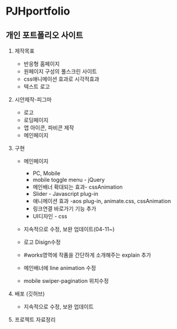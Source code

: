 # PJHportfolio
## 개인 포트폴리오 사이트
1. 제작목표
    - 반응형 홈페이지
    - 원페이지 구성의 풀스크린 사이트
    - css애니메이션 효과로 시각적효과
    - 텍스트 로고

2. 시안제작-피그마
    - 로고
    - 로딩페이지
    - 앱 아이콘, 파비콘 제작
    - 메인페이지

3. 구현
    - 메인페이지
        - PC, Mobile
        - mobile toggle menu - jQuery
        - 메인배너 확대되는 효과- cssAnimation
        - Slider - Javascript plug-in
        - 애니메이션 효과 -aos plug-in, animate.css, cssAnimation
        - 링크연결 바로가기 기능 추가
        - UI디자인 - css

    - 지속적으로 수정, 보완 업데이트(04-11~)       
    - 로고 Disign수정
    - #works영역에 작품을 간단하게 소개해주는 explain 추가
    - 메인배너에 line animation 수정
    - mobile swiper-pagination 위치수정



    

4. 배포 (깃허브)
    - 지속적으로 수정, 보완 업데이트

5. 프로젝트 자료정리
